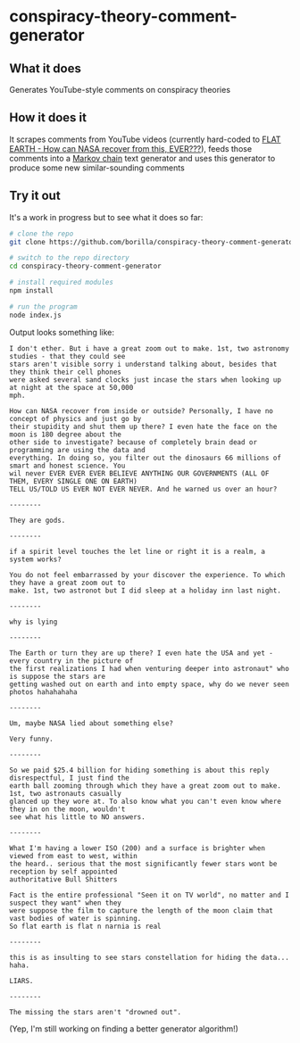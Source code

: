 # conspiracy-theory-comment-generator

## What it does

Generates YouTube-style comments on conspiracy theories

## How it does it

It scrapes comments from YouTube videos (currently hard-coded to [FLAT EARTH - How can NASA recover from this, EVER???](https://www.youtube.com/watch?v=ksSZPNQaFP8)),
feeds those comments into a [Markov chain](https://en.wikipedia.org/wiki/Markov_chain) text generator and uses this generator to
produce some new similar-sounding comments

## Try it out

It's a work in progress but to see what it does so far:

```bash
# clone the repo
git clone https://github.com/borilla/conspiracy-theory-comment-generator

# switch to the repo directory
cd conspiracy-theory-comment-generator

# install required modules
npm install

# run the program
node index.js
```

Output looks something like:

```
I don't ether. But i have a great zoom out to make. 1st, two astronomy studies - that they could see
stars aren't visible sorry i understand talking about, besides that they think their cell phones
were asked several sand clocks just incase the stars when looking up at night at the space at 50,000
mph.

How can NASA recover from inside or outside? Personally, I have no concept of physics and just go by
their stupidity and shut them up there? I even hate the face on the moon is 180 degree about the
other side to investigate? because of completely brain dead or programming are using the data and
everything. In doing so, you filter out the dinosaurs 66 millions of smart and honest science. You
wil never EVER EVER EVER BELIEVE ANYTHING OUR GOVERNMENTS (ALL OF THEM, EVERY SINGLE ONE ON EARTH)
TELL US/TOLD US EVER NOT EVER NEVER. And he warned us over an hour?

--------

They are gods.

--------

if a spirit level touches the let line or right it is a realm, a system works?

You do not feel embarrassed by your discover the experience. To which they have a great zoom out to
make. 1st, two astronot but I did sleep at a holiday inn last night.

--------

why is lying

--------

The Earth or turn they are up there? I even hate the USA and yet - every country in the picture of
the first realizations I had when venturing deeper into astronaut" who is suppose the stars are
getting washed out on earth and into empty space, why do we never seen photos hahahahaha

--------

Um, maybe NASA lied about something else?

Very funny.

--------

So we paid $25.4 billion for hiding something is about this reply disrespectful, I just find the
earth ball zooming through which they have a great zoom out to make. 1st, two astronauts casually
glanced up they wore at. To also know what you can't even know where they in on the moon, wouldn't
see what his little to NO answers.

--------

What I'm having a lower ISO (200) and a surface is brighter when viewed from east to west, within
the heard.. serious that the most significantly fewer stars wont be reception by self appointed
authoritative Bull Shitters

Fact is the entire professional "Seen it on TV world", no matter and I suspect they want" when they
were suppose the film to capture the length of the moon claim that vast bodies of water is spinning.
So flat earth is flat n narnia is real

--------

this is as insulting to see stars constellation for hiding the data... haha.

LIARS.

--------

The missing the stars aren't "drowned out".
```
(Yep, I'm still working on finding a better generator algorithm!)
